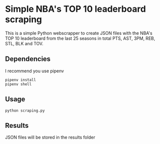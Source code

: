 # Simple NBA's TOP 10 leaderboard scraping

This is a simple Python webscrapper to create JSON files with the NBA's TOP 10 leaderboard from the last 25 seasons in total PTS, AST, 3PM, REB, STL, BLK and TOV.

## Dependencies

I recommend you use pipenv

```
pipenv install
pipenv shell
```

## Usage

```
python scraping.py
```

## Results

JSON files will be stored in the results folder